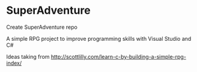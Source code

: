 # SuperAdventure
Create SuperAdventure repo

A simple RPG project to improve programming skills with Visual Studio and C#

Ideas taking from http://scottlilly.com/learn-c-by-building-a-simple-rpg-index/
